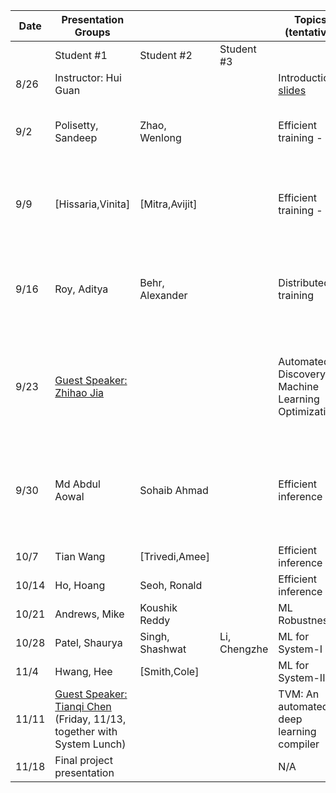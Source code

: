| Date 	| Presentation Groups 	|  	|  	| Topics (tentative)  	| Papers to present  	|  	|  	| Review Forms 	|
|-	|-	|-	|-	|-	|-	|-	|-	|-	|
|  	| Student #1 	| Student #2 	| Student #3 	|  	| Paper 1 	| Paper 2 	| Paper 3 	|  	|
| 8/26 	| Instructor: Hui Guan 	|  	|  	| Introduction [slides](docs/intro.pdf) 	| N/A 	|  	|  	| N/A 	|
| 9/2 	| Polisetty, Sandeep 	| Zhao, Wenlong 	|  	| Efficient training - I 	| [Capuchin: Tensor-based GPU Memory Management for Deep Learning](https://dl.acm.org/doi/10.1145/3373376.3378505) 	| [Drawing Early-Bird Tickets: Toward More Efficient Training of Deep Networks](https://openreview.net/forum?id=BJxsrgStvr) 	| [DeltaGrad: Rapid retraining of machine learning models](https://icml.cc/virtual/2020/poster/5915)  	| [form](https://forms.gle/s2FtDmDoYmfHJmJq6) 	|
| 9/9 	| [Hissaria,Vinita] 	| [Mitra,Avijit] 	|  	| Efficient training - II 	| [Deep graph library: Towards efficient and scalable deep learning on graphs](https://arxiv.org/abs/1909.01315) 	| [GraphSAINT: Graph Sampling Based Inductive Learning Method](https://arxiv.org/pdf/1907.04931.pdf) 	| [VLDB'19][AliGraph: A Comprehensive Graph Neural Network Platform](http://www.vldb.org/pvldb/vol12/p2094-zhu.pdf) 	| [form](https://forms.gle/6MkNu6dL3GUFBjoU8) 	|
| 9/16 	| Roy, Aditya 	| Behr, Alexander 	|  	| Distributed training  	| [Supporting Very Large Models using Automatic Dataflow Graph Partitioning](http://www.news.cs.nyu.edu/~jinyang/pub/tofu-eurosys19.pdf) 	| [Prague: High-Performance Heterogeneity-Aware Asynchronous Decentralized Training](https://dl.acm.org/doi/abs/10.1145/3373376.3378499) 	| [A generic communication scheduler for distributed DNN training acceleration](https://dl.acm.org/doi/10.1145/3341301.3359642) 	| [form](https://forms.gle/aS9CMhfUaHddXNpHA) 	|
| 9/23 	| [Guest Speaker: Zhihao Jia](https://www.cics.umass.edu/event/automated-discovery-machine-learning-optimization) 	|  	|  	| Automated Discovery of Machine Learning Optimizations 	| [TASO: Optimizing Deep Learning Computation with Automated Generation of Graph Substitutions](https://cs.stanford.edu/~zhihao/papers/sosp19.pdf) 	| [Beyond Data and Model Parallelism for Deep Neural Networks](https://cs.stanford.edu/~zhihao/papers/sysml19a.pdf) 	| N/A 	| [form](https://forms.gle/7VtaaqE9tHEjdiLQA) 	|
| 9/30 	| Md Abdul Aowal 	| Sohaib Ahmad 	|  	| Efficient inference - I 	| [VLDB'21][Jointly Optimizing Preprocessing and Inference for DNN-based Visual Analytics](https://arxiv.org/pdf/2007.13005.pdf) 	| [MLSys'20][Willump: A Statistically-Aware End-to-end Optimizer for Machine Learning Inference](https://arxiv.org/pdf/1906.01974.pdf) 	| [EuroSys'19][μLayer: Low Latency On-Device Inference Using Cooperative Single-Layer Acceleration and Processor-Friendly Quantization](https://dl.acm.org/doi/10.1145/3302424.3303950) 	| TBD 	|
| 10/7 	| Tian Wang 	| [Trivedi,Amee] 	|  	| Efficient inference - II 	| TBD 	| TBD 	| TBD 	| TBD 	|
| 10/14 	| Ho, Hoang 	| Seoh, Ronald 	|  	| Efficient inference - III  	| TBD 	| TBD 	| TBD 	| TBD 	|
| 10/21 	| Andrews, Mike 	| Koushik Reddy  	|  	| ML Robustness 	| TBD 	| TBD 	| TBD 	| TBD 	|
| 10/28 	| Patel, Shaurya 	| Singh, Shashwat 	| Li, Chengzhe 	| ML for System-I 	| TBD 	| TBD 	| TBD 	| TBD 	|
| 11/4 	| Hwang, Hee 	| [Smith,Cole] 	|  	| ML for System-II 	| TBD 	| TBD 	| TBD 	| TBD 	|
| 11/11 	| [Guest Speaker: Tianqi Chen](https://www.cics.umass.edu/event/tvm-automated-deep-learning-compiler) (Friday, 11/13, together with System Lunch) 	|  	|  	| TVM: An automated deep learning compiler 	| TBD 	| TBD 	| TBD 	| TBD 	|
| 11/18 	| Final project presentation 	|  	|  	| N/A 	| N/A 	|  	|  	| N/A 	|